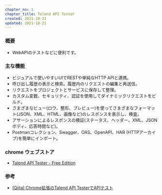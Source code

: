 ```yaml
---
chapter_no: 1
chapter_title: Talend API Tester
created: 2021-10-21
updated: 2021-10-21
---
```

### 概要
- WebAPIのテストなどに便利です。

### 主な機能
- ビジュアルで使いやすいUIでRESTや単純なHTTP APIと連携。
- 呼び出し履歴の表示と検索。履歴内のリクエストの編集と再送信。
- リクエストをプロジェクトとサービスに保存して整理。
- カスタム変数、セキュリティ、認証を使用してダイナミックリクエストをビルド。
- さまざまなビュー(ロウ、整形、プレビュー)を使ってさまざまなフォーマット(JSON、XML、HTML、画像など)のレスポンスを表示し、検査。
- アサーションによるレスポンスの検証(ステータス、ヘッダー、XML、JSONボディ、応答時間など)。
- Postmanコレクション、Swagger、OAS、OpenAPI、HAR (HTTPアーカイブ)を簡単にインポート。

### chrome ウェブストア
- [Talend API Tester - Free Edition](https://chrome.google.com/webstore/detail/talend-api-tester-free-ed/aejoelaoggembcahagimdiliamlcdmfm)

### 参考
- [(Qiita) Chrome拡張のTalend API TesterでAPIテスト](https://qiita.com/ktr1211/items/c16cb4f99f91b998af46)
